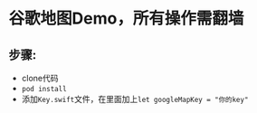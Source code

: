 # 谷歌地图Demo，所有操作需翻墙
## 步骤:
- clone代码<br>
- ```pod install```
- 添加`Key.swift`文件，在里面加上`let googleMapKey = "你的key"`


